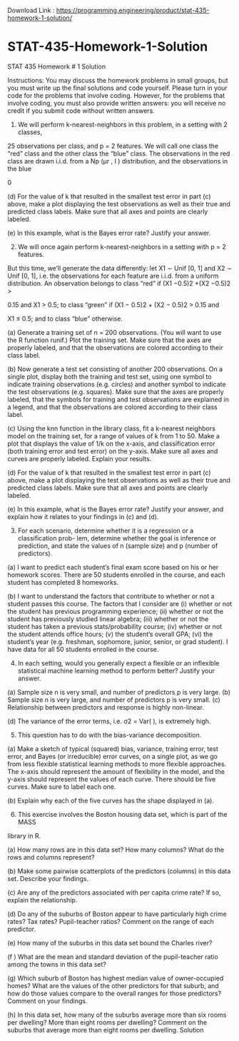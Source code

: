 Download Link : https://programming.engineering/product/stat-435-homework-1-solution/

# STAT-435-Homework-1-Solution
STAT 435 Homework # 1 Solution

Instructions: You may discuss the homework problems in small groups, but you must write up the final solutions and code yourself. Please turn in your code for the problems that involve coding. However, for the problems that involve coding, you must also provide written answers: you will receive no credit if you submit code without written answers.

1. We will perform k-nearest-neighbors in this problem, in a setting with 2 classes,

25 observations per class, and p = 2 features. We will call one class the “red” class and the other class the “blue” class. The observations in the red class are drawn i.i.d. from a Np (µr , I ) distribution, and the observations in the blue

0

(d) For the value of k that resulted in the smallest test error in part (c) above, make a plot displaying the test observations as well as their true and predicted class labels. Make sure that all axes and points are clearly labeled.

(e) In this example, what is the Bayes error rate? Justify your answer.

2. We will once again perform k-nearest-neighbors in a setting with p = 2 features.

But this time, we’ll generate the data differently: let X1 ∼ Unif [0, 1] and X2 ∼ Unif [0, 1], i.e. the observations for each feature are i.i.d. from a uniform distribution. An observation belongs to class “red” if (X1 −0.5)2 +(X2 −0.5)2 >

0.15 and X1 > 0.5; to class “green” if (X1 − 0.5)2 + (X2 − 0.5)2 > 0.15 and

X1 ≤ 0.5; and to class “blue” otherwise.

(a) Generate a training set of n = 200 observations. (You will want to use the R function runif.) Plot the training set. Make sure that the axes are properly labeled, and that the observations are colored according to their class label.

(b) Now generate a test set consisting of another 200 observations. On a single plot, display both the training and test set, using one symbol to indicate training observations (e.g. circles) and another symbol to indicate the test observations (e.g. squares). Make sure that the axes are properly labeled, that the symbols for training and test observations are explained in a legend, and that the observations are colored according to their class label.

(c) Using the knn function in the library class, fit a k-nearest neighbors model on the training set, for a range of values of k from 1 to 50. Make a plot that displays the value of 1/k on the x-axis, and classification error (both training error and test error) on the y-axis. Make sure all axes and curves are properly labeled. Explain your results.

(d) For the value of k that resulted in the smallest test error in part (c) above, make a plot displaying the test observations as well as their true and predicted class labels. Make sure that all axes and points are clearly labeled.

(e) In this example, what is the Bayes error rate? Justify your answer, and explain how it relates to your findings in (c) and (d).

3. For each scenario, determine whether it is a regression or a classification prob- lem, determine whether the goal is inference or prediction, and state the values of n (sample size) and p (number of predictors).

(a) I want to predict each student’s final exam score based on his or her homework scores. There are 50 students enrolled in the course, and each student has completed 8 homeworks.

(b) I want to understand the factors that contribute to whether or not a student passes this course. The factors that I consider are (i) whether or not the student has previous programming experience; (ii) whether or not the student has previously studied linear algebra; (iii) whether or not the student has taken a previous stats/probability course; (iv) whether or not the student attends office hours; (v) the student’s overall GPA; (vi) the student’s year (e.g. freshman, sophomore, junior, senior, or grad student). I have data for all 50 students enrolled in the course.

4. In each setting, would you generally expect a flexible or an inflexible statistical machine learning method to perform better? Justify your answer.

(a) Sample size n is very small, and number of predictors p is very large. (b) Sample size n is very large, and number of predictors p is very small. (c) Relationship between predictors and response is highly non-linear.

(d) The variance of the error terms, i.e. σ2 = Var( ), is extremely high.

5. This question has to do with the bias-variance decomposition.

(a) Make a sketch of typical (squared) bias, variance, training error, test error, and Bayes (or irreducible) error curves, on a single plot, as we go from less flexible statistical learning methods to more flexible approaches. The x-axis should represent the amount of flexibility in the model, and the y-axis should represent the values of each curve. There should be five curves. Make sure to label each one.

(b) Explain why each of the five curves has the shape displayed in (a).

6. This exercise involves the Boston housing data set, which is part of the MASS

library in R.

(a) How many rows are in this data set? How many columns? What do the rows and columns represent?

(b) Make some pairwise scatterplots of the predictors (columns) in this data set. Describe your findings.

(c) Are any of the predictors associated with per capita crime rate? If so, explain the relationship.

(d) Do any of the suburbs of Boston appear to have particularly high crime rates? Tax rates? Pupil-teacher ratios? Comment on the range of each predictor.

(e) How many of the suburbs in this data set bound the Charles river?

(f ) What are the mean and standard deviation of the pupil-teacher ratio among the towns in this data set?

(g) Which suburb of Boston has highest median value of owner-occupied homes? What are the values of the other predictors for that suburb, and how do those values compare to the overall ranges for those predictors? Comment on your findings.

(h) In this data set, how many of the suburbs average more than six rooms per dwelling? More than eight rooms per dwelling? Comment on the suburbs that average more than eight rooms per dwelling.
Solution
